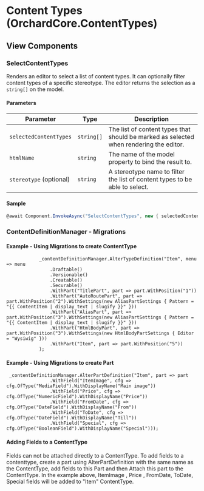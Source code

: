 # Content Types (OrchardCore.ContentTypes)

## View Components

### SelectContentTypes

Renders an editor to select a list of content types. 
It can optionally filter content types of a specific stereotype.
The editor returns the selection as a `string[]` on the model.

#### Parameters

| Parameter | Type | Description |
| --------- | ---- | ----------- |
| `selectedContentTypes` | `string[]` | The list of content types that should be marked as selected when rendering the editor. |
| `htmlName` | `string` | The name of the model property to bind the result to.
| `stereotype` (optional) | `string` | A stereotype name to filter the list of content types to be able to select. |

#### Sample

```csharp
@await Component.InvokeAsync("SelectContentTypes", new { selectedContentTypes = Model.ContainedContentTypes, htmlName = Html.NameFor(m => m.ContainedContentTypes) })

```

### ContentDefinitionManager - Migrations
#### Example - Using Migrations to create ContentType
```
            _contentDefinitionManager.AlterTypeDefinition("Item", menu => menu
                .Draftable()
                .Versionable()
                .Creatable()
                .Securable()
                .WithPart("TitlePart", part => part.WithPosition("1"))
                .WithPart("AutoRoutePart", part => part.WithPosition("2").WithSettings(new AliasPartSettings { Pattern = "{{ ContentItem | display_text | slugify }}" }))
                .WithPart("AliasPart", part => part.WithPosition("3").WithSettings(new AliasPartSettings { Pattern = "{{ ContentItem | display_text | slugify }}" }))
                .WithPart("HtmlBodyPart", part => part.WithPosition("3").WithSettings(new HtmlBodyPartSettings { Editor = "Wysiwig" }))
                .WithPart("Item", part => part.WithPosition("5"))
            );
```
#### Example - Using Migrations to create Part
```
 _contentDefinitionManager.AlterPartDefinition("Item", part => part
                .WithField("ItemImage", cfg => cfg.OfType("MediaField").WithDisplayName("Main image"))
                .WithField("Price", cfg => cfg.OfType("NumericField").WithDisplayName("Price"))
                .WithField("FromDate", cfg => cfg.OfType("DateField").WithDisplayName("From"))
                .WithField("ToDate", cfg => cfg.OfType("DateField").WithDisplayName("Till"))
                .WithField("Special", cfg => cfg.OfType("BooleanField").WithDisplayName("Special")));
```
#### Adding Fields to a ContentType
Fields can not be attached directly to a ContentType. To add fields to a contenttype, create a part using AlterPartDefinition with the same name as the ContentType, add fields to this Part and then Attach this part to the ContentType. In the example above, ItemImage , Price , FromDate, ToDate, Special fields will be added to "Item" ContentType.   
